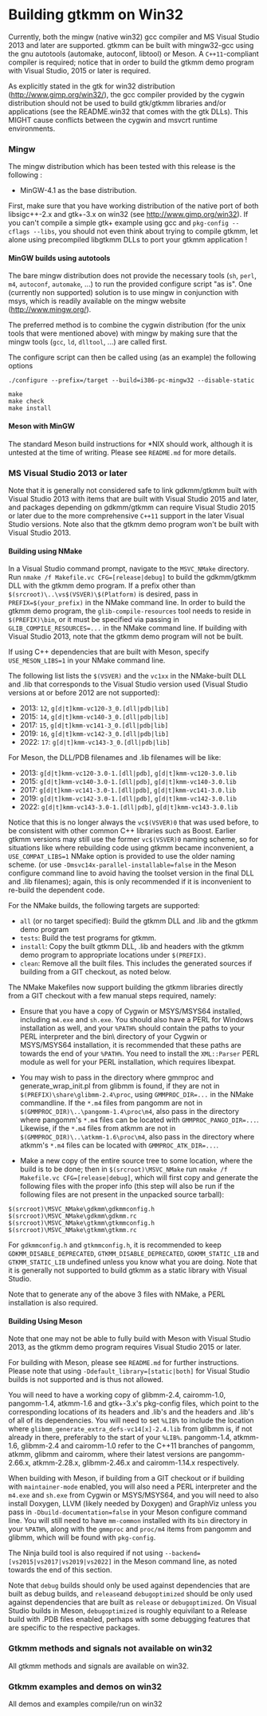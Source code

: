 Building gtkmm on Win32
=

Currently, both the mingw (native win32) gcc compiler and MS Visual
Studio 2013 and later are supported. gtkmm can be built with
mingw32-gcc using the gnu autotools (automake, autoconf, libtool) or
Meson.  A `C++11`-compliant compiler is required; notice that in order
to build the gtkmm demo program with Visual Studio, 2015 or later is
required.

As explicitly stated in the gtk for win32 distribution
(http://www.gimp.org/win32/), the gcc compiler provided by the cygwin
distribution should not be used to build gtk/gtkmm libraries and/or
applications (see the README.win32 that comes with the gtk DLLs).
This MIGHT cause conflicts between the cygwin and msvcrt runtime
environments.

### Mingw

The mingw distribution which has been tested with this release is the
following :

* MinGW-4.1 as the base distribution.

First, make sure that you have working distribution of the native port
of both libsigc++-2.x and gtk+-3.x on win32 (see
http://www.gimp.org/win32). If you can't compile a simple gtk+ example
using gcc and `pkg-config --cflags --libs`, you should not even think
about trying to compile gtkmm, let alone using precompiled libgtkmm
DLLs to port your gtkmm application !

#### MinGW builds using autotools

The bare mingw distribution does not provide the necessary tools (`sh`, `perl`, 
`m4`, `autoconf`, `automake`, ...) to run the provided configure script "as is". One
(currently non supported) solution is to use mingw in conjunction with msys,
which is readily available on the mingw website (http://www.mingw.org/).

The preferred method is to combine the cygwin distribution (for the unix tools
that were mentioned above) with mingw by making sure that the mingw
tools (`gcc`, `ld`, `dlltool`, ...) are called first.

The configure script can then be called using (as an example) the
following options

```
./configure --prefix=/target --build=i386-pc-mingw32 --disable-static

make
make check
make install
```

#### Meson with MinGW
The standard Meson build instructions for *NIX should work, although it
is untested at the time of writing.  Please see `README.md` for more details.


### MS Visual Studio 2013 or later

Note that it is generally not considered safe to link gdkmm/gtkmm built with
Visual Studio 2013 with items that are built with Visual Studio 2015 and
later, and packages depending on gdkmm/gtkmm can require Visual Studio 2015 or
later due to the more comprehensive `C++11` support in the later Visual Studio
versions. Note also that the gtkmm demo program won't be built with Visual Studio
2013.

#### Building using NMake
In a Visual Studio command prompt, navigate to the `MSVC_NMake` directory.
Run `nmake /f Makefile.vc CFG=[release|debug]` to build the gdkmm/gtkmm DLL with
the gtkmm demo program. If a prefix other than
`$(srcroot)\..\vs$(VSVER)\$(Platform)` is desired, pass in `PREFIX=$(your_prefix)`
in the NMake command line.  In order to build the gtkmm demo program, the
`glib-compile-resources` tool needs to reside in `$(PREFIX)\bin`, or it must be
specified via passing in `GLIB_COMPILE_RESOURCES=...`  in the NMake command line.
If building with Visual Studio 2013, note that the gtkmm demo program will not be
built.

If using C++ dependencies that are built with Meson, specify `USE_MESON_LIBS=1`
in your NMake command line.

The following list lists the `$(VSVER)` and the `vc1xx` in the NMake-built DLL
and .lib that corresponds to the Visual Studio version used
(Visual Studio versions at or before 2012 are not supported):
  * 2013: `12`, `g[d|t]kmm-vc120-3_0.[dll|pdb|lib]`
  * 2015: `14`, `g[d|t]kmm-vc140-3_0.[dll|pdb|lib]`
  * 2017: `15`, `g[d|t]kmm-vc141-3_0.[dll|pdb|lib]`
  * 2019: `16`, `g[d|t]kmm-vc142-3_0.[dll|pdb|lib]`
  * 2022: `17`: `g[d|t]kmm-vc143-3_0.[dll|pdb|lib]`

For Meson, the DLL/PDB filenames and .lib filenames will be like:
  * 2013: `g[d|t]kmm-vc120-3.0-1.[dll|pdb]`, `g[d|t]kmm-vc120-3.0.lib`
  * 2015: `g[d|t]kmm-vc140-3.0-1.[dll|pdb]`, `g[d|t]kmm-vc140-3.0.lib`
  * 2017: `g[d|t]kmm-vc141-3.0-1.[dll|pdb]`, `g[d|t]kmm-vc141-3.0.lib`
  * 2019: `g[d|t]kmm-vc142-3.0-1.[dll|pdb]`, `g[d|t]kmm-vc142-3.0.lib`
  * 2022: `g[d|t]kmm-vc143-3.0-1.[dll|pdb]`, `g[d|t]kmm-vc143-3.0.lib`

Notice that this is no longer always the `vc$(VSVER)0` that was used before, to be consistent with other common C++ libraries such as Boost.
Earlier gtkmm versions may still use the former `vc$(VSVER)0` naming scheme, so for 
situations like where rebuilding code using gtkmm became
inconvenient, a `USE_COMPAT_LIBS=1` NMake option is provided to use the older naming scheme.
(or use `-Dmsvc14x-parallel-installable=false` in the Meson configure command line
to avoid having the toolset version in the final DLL and .lib filenames);
again, this is only recommended if it is inconvenient to re-build the
dependent code.

For the NMake builds, the following targets are supported:

  * `all` (or no target specified): Build the gtkmm DLL and .lib and the gtkmm
demo program
  * `tests`: Build the test programs for gtkmm.
  * `install`: Copy the built gtkmm DLL, .lib and headers with the gtkmm demo
program to appropriate locations under `$(PREFIX)`.
  * `clean`: Remove all the built files.  This includes the generated sources
if building from a GIT checkout, as noted below.

The NMake Makefiles now support building the gtkmm libraries directly from a GIT 
checkout with a few manual steps required, namely:

  * Ensure that you have a copy of Cygwin or MSYS/MSYS64 installed, including
`m4.exe` and `sh.exe`.  You should also have a PERL for Windows installation
as well, and your `%PATH%` should contain the paths to your PERL interpreter
and the bin\ directory of your Cygwin or MSYS/MSYS64 installation, it is 
recommended that these paths are towards the end of your `%PATH%`. You need to 
install the `XML::Parser` PERL module as well for your PERL installation, which 
requires libexpat.

  * You may wish to pass in the directory where gmmproc and generate_wrap_init.pl
from glibmm is found, if they are not in `$(PREFIX)\share\glibmm-2.4\proc`, using
`GMMPROC_DIR=...` in the NMake commandline. If the `*.m4` files from pangomm are
not in `$(GMMPROC_DIR)\..\pangomm-1.4\proc\m4`, also pass in the directory where
pangomm's `*.m4` files can be located with `GMMPROC_PANGO_DIR=...`.  Likewise, if
the `*.m4` files from atkmm are not in `$(GMMPROC_DIR)\..\atkmm-1.6\proc\m4`,
also pass in the directory where atkmm's `*.m4` files can be located with
`GMMPROC_ATK_DIR=...`.

  * Make a new copy of the entire source tree to some location, where the build
is to be done; then in `$(srcroot)\MSVC_NMake` run `nmake /f Makefile.vc CFG=[release|debug]`,
which will first copy and generate the following files with the proper info (this step will also
be run if the following files are not present in the unpacked source tarball):
```
$(srcroot)\MSVC_NMake\gdkmm\gdkmmconfig.h
$(srcroot)\MSVC_NMake\gdkmm\gdkmm.rc
$(srcroot)\MSVC_NMake\gtkmm\gtkmmconfig.h
$(srcroot)\MSVC_NMake\gtkmm\gtkmm.rc
```

For `gdkmmconfig.h` and `gtkmmconfig.h`, it is recommended to keep  
`GDKMM_DISABLE_DEPRECATED`, `GTKMM_DISABLE_DEPRECATED`, `GDKMM_STATIC_LIB` and
`GTKMM_STATIC_LIB` undefined unless you know what you are doing. Note that it
is generally not supported to build gtkmm as a static library with Visual Studio.

Note that to generate any of the above 3 files with NMake, a PERL installation is 
also required.

#### Building Using Meson

Note that one may not be able to fully build with Meson with Visual Studio 2013,
as the gtkmm demo program requires Visual Studio 2015 or later.

For building with Meson, please see `README.md` for further instructions. Please 
note that using `-Ddefault_library=[static|both]` for Visual Studio builds is not 
supported and is thus not allowed.

You will need to have a working copy of glibmm-2.4, cairomm-1.0, pangomm-1.4,
atkmm-1.6 and gtk+-3.x's pkg-config files, which point to the corresponding
locations of its headers and .lib's and the headers and .lib's of all of its
dependencies. You will need to set `%LIB%` to include the location where
`glibmm_generate_extra_defs-vc14[x]-2.4.lib` from glibmm is, if not already in
there, preferably to the start of your `%LIB%`. pangomm-1.4, atkmm-1.6, glibmm-2.4
and cairomm-1.0 refer to the C++11 branches of pangomm, atkmm, glibmm and cairomm,
where their latest versions are pangomm-2.66.x, atkmm-2.28.x, glibmm-2.46.x and
cairomm-1.14.x respectively.

When building with Meson, if building from a GIT checkout or if building with 
`maintainer-mode` enabled, you will also need a PERL interpreter and the `m4.exe` 
and `sh.exe` from Cygwin or MSYS/MSYS64, and you will need to also install Doxygen,
LLVM (likely needed by Doxygen) and GraphViz unless you pass in 
`-Dbuild-documentation=false` in your Meson configure command line.  You will still
need to have `mm-common` installed with its `bin` directory in your `%PATH%`, along
with the `gmmproc` and `proc/m4` items from pangomm and glibmm, which will be found
with `pkg-config`.

The Ninja build tool is also required if not using
`--backend=[vs2015|vs2017|vs2019|vs2022]` in the Meson
command line, as noted towards the end of this section.

Note that `debug` builds should only be used against dependencies that are built
as debug builds, and `release`and `debugoptimized` should be only used against
dependencies that are built as `release` or `debugoptimized`.  On Visual Studio
builds in Meson, `debugoptimized` is roughly equivilant to a Release build with
.PDB files enabled, perhaps with some debugging features that are specific to the
respective packages.

### Gtkmm methods and signals not available on win32

All gtkmm methods and signals are available on win32.

### Gtkmm examples and demos on win32

All demos and examples compile/run on win32


